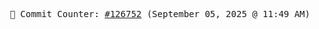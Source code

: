 <p align="center">
    <samp>
        📮 Commit Counter: <a href="https://github.com/Javascript-void0/Javascript-void0/commits/main">#126752</a> (September 05, 2025 @ 11:49 AM)
    </samp>
</p>